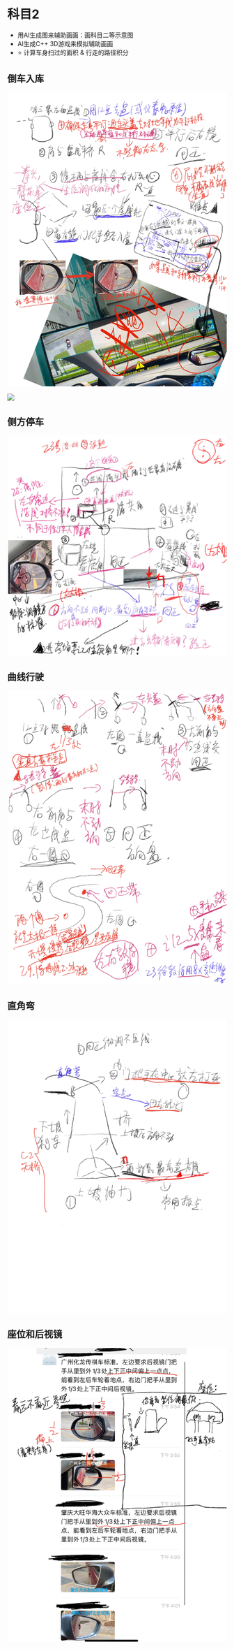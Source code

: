 # 科目2

* 用AI生成图来辅助画画：画科目二等示意图
* AI生成C++ 3D游戏来模拟辅助画画
* ⭐️ 计算车身扫过的面积 & 行走的路径积分

## 倒车入库

![](./右边入库.jpg)

![](./左边入库.jpg)

## 侧方停车

![](./侧方停车.jpg)

## 曲线行驶

![](./左曲线.jpg)

## 直角弯

![](./直角弯.jpg)


## 座位和后视镜

![](./座椅和后视镜.jpg)

